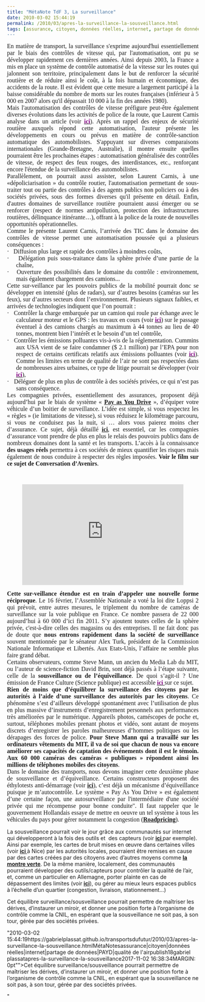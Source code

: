 ```yaml
---
title: "MétaNote TdF 3, La surveillance"
date: 2010-03-02 15:44:19
permalink: /2010/03/apres-la-surveillance-la-sousveillance.html
tags: [assurance, citoyen, données réelles, internet, partage de données, PAYD, qualité de l'air]
---
```


<p class="MsoNormal" style="TEXT-ALIGN: justify; MARGIN: 0pt"><span style="FONT-FAMILY: Calibri"><font size="3">En matière de transport, la surveillance s'exprime aujourd'hui essentiellement par le biais des contrôles de vitesse qui, par l'automatisation, ont pu se développer rapidement ces dernières années. Ainsi depuis 2003, la France a mis en place un système de contrôle automatisé de la vitesse sur les routes qui jalonnent son territoire, principalement dans le but de renforcer la sécurité routière et de réduire ainsi le coût, à la fois humain et économique, des accidents de la route. Il est évident que cette mesure a largement participé à la baisse considérable du nombre de morts sur les routes françaises (inférieur à 5 000 en 2007 alors qu'il dépassait 10 000 à la fin des années 1980).<o:p></o:p></font></span></p> <p class="MsoNormal" style="TEXT-ALIGN: justify; MARGIN: 0pt"><span style="FONT-FAMILY: Calibri"><o:p><font size="3"></font></o:p></span></p> <p class="MsoNormal" style="TEXT-ALIGN: justify; MARGIN: 0pt"><span style="FONT-FAMILY: Calibri"><font size="3">Mais l'automatisation des contrôles de vitesse préfigure peut-être également diverses évolutions dans les activités de police de la route, que Laurent Carnis analyse dans un article (voir <strong><span style="text-decoration: underline"><a href="http://www.futuribles-revue.com/index.php?option=article&access=doi&doi=10.1051/futur/200935325"><font color="#800080">ici</font></a></span></strong>). Après un rappel des enjeux de sécurité routière auxquels répond cette automatisation, l'auteur présente les développements en cours ou prévus en matière de contrôle-sanction automatique des automobilistes. S'appuyant sur diverses comparaisons internationales (Grande-Bretagne, Australie), il montre ensuite quelles pourraient être les prochaines étapes : automatisation généralisée des contrôles de vitesse, de respect des feux rouges, des interdistances, etc., renforçant encore l'étendue de la surveillance des automobilistes.</font></span></p> <p class="MsoNormal" style="TEXT-ALIGN: justify; MARGIN: 0pt"><span style="FONT-FAMILY: Calibri"><font size="3"></font></span></p>   <!--more-->  <p class="MsoNormal" style="TEXT-ALIGN: justify; MARGIN: 0pt"><span style="FONT-FAMILY: Calibri"><font size="3">Parallèlement, on pourrait aussi assister, selon Laurent Carnis, à une «dépoliciarisation » du contrôle routier, l'automatisation permettant de sous-traiter tout ou partie des contrôles à des agents publics non policiers ou à des sociétés privées, sous des formes diverses qu'il présente en détail. Enfin, d'autres domaines de surveillance routière pourraient aussi émerger ou se renforcer (respect de normes antipollution, protection des infrastructures routières, délinquance itinérante…), offrant à la police de la route de nouvelles opportunités opérationnelles.<o:p></o:p></font></span></p> <p class="MsoNormal" style="TEXT-ALIGN: justify; MARGIN: 0pt"><span style="FONT-FAMILY: Calibri"><o:p><font size="3"></font></o:p></span></p> <p class="MsoNormal" style="TEXT-ALIGN: justify; MARGIN: 0pt"><span style="FONT-FAMILY: Calibri"><font size="3">Comme le présente Laurent Carnis, l’arrivée des TIC dans le domaine des contrôles de vitesse permet une automatisation poussée qui a plusieurs conséquences :<o:p></o:p></font></span></p> <p class="MsoNormal" style="TEXT-ALIGN: justify; TEXT-INDENT: -18pt; MARGIN: 0pt 0pt 0pt 18pt; mso-list: l1 level1 lfo1; tab-stops: list 18.0pt"><span style="FONT-FAMILY: Symbol; mso-fareast-font-family: Symbol; mso-bidi-font-family: Symbol"><span style="mso-list: Ignore"><font size="3">·</font><span style="FONT: 7pt 'Times New Roman'">     </span></span></span><span dir="ltr"><span style="FONT-FAMILY: Calibri"><font size="3">Diffusion plus large et rapide des contrôles à moindres coûts,<o:p></o:p></font></span></span></p> <p class="MsoNormal" style="TEXT-ALIGN: justify; TEXT-INDENT: -18pt; MARGIN: 0pt 0pt 0pt 18pt; mso-list: l1 level1 lfo1; tab-stops: list 18.0pt"><span style="FONT-FAMILY: Symbol; mso-fareast-font-family: Symbol; mso-bidi-font-family: Symbol"><span style="mso-list: Ignore"><font size="3">·</font><span style="FONT: 7pt 'Times New Roman'">     </span></span></span><span dir="ltr"><span style="FONT-FAMILY: Calibri"><font size="3">Délégation puis sous-traitance dans la sphère privée d’une partie de la chaîne,<o:p></o:p></font></span></span></p> <p class="MsoNormal" style="TEXT-ALIGN: justify; TEXT-INDENT: -18pt; MARGIN: 0pt 0pt 0pt 18pt; mso-list: l1 level1 lfo1; tab-stops: list 18.0pt"><span style="FONT-FAMILY: Symbol; mso-fareast-font-family: Symbol; mso-bidi-font-family: Symbol"><span style="mso-list: Ignore"><font size="3">·</font><span style="FONT: 7pt 'Times New Roman'">     </span></span></span><span dir="ltr"><span style="FONT-FAMILY: Calibri"><font size="3">Ouverture des possibilités dans le domaine du contrôle : environnement, mais également chargement des camions...<o:p></o:p></font></span></span></p> <p class="MsoNormal" style="TEXT-ALIGN: justify; MARGIN: 0pt"><span style="FONT-FAMILY: Calibri"><o:p><font size="3"></font></o:p></span></p> <p class="MsoNormal" style="TEXT-ALIGN: justify; MARGIN: 0pt"><span style="FONT-FAMILY: Calibri"><font size="3">Cette sur-veillance par les pouvoirs publics de la mobilité pourrait donc se développer en intensité (plus de radars), sur d’autres besoins (caméras sur les feux), sur d’autres secteurs dont l’environnement. Plusieurs signaux faibles, et arrivées de technologies indiquent que l’on pourrait :<o:p></o:p></font></span></p> <p class="MsoNormal" style="TEXT-ALIGN: justify; TEXT-INDENT: -18pt; MARGIN: 0pt 0pt 0pt 18pt; mso-list: l0 level1 lfo2; tab-stops: list 18.0pt"><span style="FONT-FAMILY: Symbol; mso-fareast-font-family: Symbol; mso-bidi-font-family: Symbol"><span style="mso-list: Ignore"><font size="3">·</font><span style="FONT: 7pt 'Times New Roman'">     </span></span></span><span dir="ltr"><span style="FONT-FAMILY: Calibri"><font size="3">Contrôler la charge embarquée par un camion qui roule par échange avec le calculateur moteur et le GPS : les travaux en cours (voir <strong><span style="text-decoration: underline"><a href="http://www.cnt.fr/UserFiles/File/dossiers/44%20tonnes/CNT%2044T%20mot%20du%20President%2001oct2009.pdf"><font color="#800080">ici</font></a></span></strong>) sur le passage éventuel à des camions chargés au maximum à 44 tonnes au lieu de 40 tonnes, montrent bien l’intérêt et le besoin d’un tel contrôle,<o:p></o:p></font></span></span></p> <p class="MsoNormal" style="TEXT-ALIGN: justify; TEXT-INDENT: -18pt; MARGIN: 0pt 0pt 0pt 18pt; mso-list: l0 level1 lfo2; tab-stops: list 18.0pt"><span style="FONT-FAMILY: Symbol; mso-fareast-font-family: Symbol; mso-bidi-font-family: Symbol"><span style="mso-list: Ignore"><font size="3">·</font><span style="FONT: 7pt 'Times New Roman'">     </span></span></span><span dir="ltr"><span style="FONT-FAMILY: Calibri"><font size="3">Contrôler les émissions polluantes vis-à-vis de la réglementation. Cummins aux USA vient de se faire condamner ($ 2.1 million) par l’EPA pour non respect de certains certificats relatifs aux émissions polluantes (voir <strong><span style="text-decoration: underline"><a href="http://www.dieselnet.com/news/2010/02cummins.php"><font color="#800080">ici</font></a></span></strong>). Comme les limites en terme de qualité de l’air ne sont pas respectées dans de nombreuses aires urbaines, ce type de litige pourrait se développer (voir <strong><span style="text-decoration: underline"><a href="http://europa.eu/rapid/pressReleasesAction.do?reference=IP/09/1079&format=HTML&aged=0&language=FR&guiLanguage=fr"><font color="#800080">ici</font></a></span></strong>),<o:p></o:p></font></span></span></p> <p class="MsoNormal" style="TEXT-ALIGN: justify; TEXT-INDENT: -18pt; MARGIN: 0pt 0pt 0pt 18pt; mso-list: l0 level1 lfo2; tab-stops: list 18.0pt"><span style="FONT-FAMILY: Symbol; mso-fareast-font-family: Symbol; mso-bidi-font-family: Symbol"><span style="mso-list: Ignore"><font size="3">·</font><span style="FONT: 7pt 'Times New Roman'">     </span></span></span><span dir="ltr"><span style="FONT-FAMILY: Calibri"><font size="3">Déléguer de plus en plus de contrôle à des sociétés privées, ce qui n’est pas sans conséquence.<o:p></o:p></font></span></span></p> <p class="MsoNormal" style="TEXT-ALIGN: justify; MARGIN: 0pt"><span style="FONT-FAMILY: Calibri"><o:p><font size="3"></font></o:p></span></p> <p align="center" class="MsoNormal" style="TEXT-ALIGN: justify; MARGIN: 0pt"><span style="FONT-FAMILY: Calibri"><font size="3">Les compagnies privées, essentiellement des assurances, proposent déjà aujourd’hui par le biais de système « <strong><span style="text-decoration: underline"><a href="http://www.payd.fr/">Pay as You Drive</a></span></strong> », d’équiper votre véhicule d’un boitier de surveillance. L’idée est simple, si vous respectez les « règles » (ie limitations de vitesse), si vous réduisez le kilométrage parcouru, si vous ne conduisez pas la nuit, si … alors vous paierez moins cher d’assurance. Ce sujet, déjà détaillé <strong><span style="text-decoration: underline"><a href="https://gabrielplassat.github.io/transportsdufutur/2009/11/le-passage-de-lobjet-vehicule-aux-services-de-mobilite-une-chance.html">ici</a></span></strong>, est essentiel, car les compagnies d’assurance vont prendre de plus en plus le relais des pouvoirs publics dans de nombreux domaines dont la santé et les transports. L’accès à la connaissance <strong>des usages réels</strong> permettra à ces sociétés de mieux quantifier les risques mais également de nous conduire à respecter des règles imposées. <strong>Voir le film sur ce sujet de Conversation d’Avenirs</strong>.</font></span></p> <p style="TEXT-ALIGN: center"> </p> <p style="text-align: center"><iframe frameborder="no" framespacing="0" height="265" scrolling="no" src="http://videos.publicsenat.fr/vodiFrame.php?idE=56585" valign="top" width="424">  </iframe></p> <p></p> <p class="MsoNormal" style="TEXT-ALIGN: justify; MARGIN: 0pt"><font size="3"><strong><span style="FONT-FAMILY: Calibri">Cette sur-veillance étendue est en train d’appeler une nouvelle forme réciproque</span></strong><span style="FONT-FAMILY: Calibri">. Le 16 février, l’Assemblée Nationale a voté la loi dite Loppsi 2 qui prévoit, entre autres mesures, le triplement du nombre de caméras de surveillance sur la voie publique en France. Ce nombre passera de 22 000 aujourd’hui à 60 000 d’ici fin 2011. S’y ajoutent toutes celles de la sphère privée, c'est-à-dire celles des magasins ou des entreprises. Il ne fait donc pas de doute que <strong>nous entrons rapidement dans la société de surveillance</strong> souvent mentionnée par le sénateur Alex Turk, président de la Commission Nationale Informatique et Libertés. Aux Etats-Unis, l’affaire ne semble plus faire grand débat. <o:p></o:p></span></font></p> <p class="MsoNormal" style="TEXT-ALIGN: justify; MARGIN: 0pt"><span style="FONT-FAMILY: Calibri"><o:p><font size="3"></font></o:p></span></p> <p class="MsoNormal" style="TEXT-ALIGN: justify; MARGIN: 0pt"><span style="FONT-FAMILY: Calibri"><font size="3">Certains observateurs, comme Steve Mann, un ancien du Media Lab du MIT, ou l’auteur de science-fiction David Brin, sont déjà passés à l’étape suivante, celle de la <strong>sousveillance ou de l’équiveillance</strong>. De quoi s’agit-il ? Une émission de France Culture (Science publique) est accessible <strong><span style="text-decoration: underline"><a href="http://ondemand.tv-radio.com/france_culture/SCIENCE_PUBLIQUE/SCIENCE_PUBLIQUE20100226.ram"><font color="#800080">ici<span style="font-weight: normal"> </span></font></a></span></strong>sur ce sujet.<o:p></o:p></font></span></p> <p class="MsoNormal" style="TEXT-ALIGN: justify; MARGIN: 0pt"><span style="FONT-FAMILY: Calibri"><o:p><font size="3"></font></o:p></span></p> <p class="MsoNormal" style="TEXT-ALIGN: justify; MARGIN: 0pt"><font size="3"><strong><span style="FONT-FAMILY: Calibri">Rien de moins que d’équilibrer la surveillance des citoyens par les autorités à l’aide d’une surveillance des autorités par les citoyens</span></strong><span style="FONT-FAMILY: Calibri">. Ce phénomène s’est d’ailleurs développé spontanément avec l’utilisation de plus en plus massive d’instruments d’enregistrement personnels aux performances très améliorées par le numérique. Appareils photos, caméscopes de poche et, surtout, téléphones mobiles prenant photos et vidéo, sont autant de moyens discrets d’enregistrer les paroles malheureuses d’hommes politiques ou les dérapages des forces de police. <strong>Pour Steve Mann qui a travaillé sur les ordinateurs vêtements du MIT, il va de soi que chacun de nous va encore améliorer ses capacités de captation des événements dont il est le témoin. Aux 60 000 caméras des caméras « publiques » répondent ainsi les millions de téléphones mobiles des citoyens</strong>. <o:p></o:p></span></font></p> <p class="MsoNormal" style="TEXT-ALIGN: justify; MARGIN: 0pt"><span style="FONT-FAMILY: Calibri"><o:p><font size="3"></font></o:p></span></p> <p class="MsoNormal" style="TEXT-ALIGN: justify; MARGIN: 0pt"><span style="FONT-FAMILY: Calibri"><font size="3">Dans le domaine des transports, nous devons imaginer cette deuxième phase de sousveillance et d’équiveillance. Certains constructeurs proposent des éthylotests anti-démarrage (voir <strong><span style="text-decoration: underline"><a href="https://gabrielplassat.github.io/transportsdufutur/2009/11/le-passage-de-lobjet-vehicule-aux-services-de-mobilite-une-chance.html">ici</a></span></strong>), c’est déjà un mécanisme d’équiveillance puisque je m’autocontrôle. Le système « Pay As You Drive » est également d’une certaine façon, une autosurveillance par l'intermédiaire d'une société privée qui me récompense pour bonne conduite". Il faut rappeler que le gouvernement Hollandais essaye de mettre en oeuvre un tel système à tous les véhicules du pays pour gérer notamment la congestion (<strong><span style=""text-decoration: underline""><a href=""http://www.ertico.com/en/news/ertico_newsroom/news_update_on_the_dutch_road_pricing_project.htm"" target=""_blank"">Roadpricing</a></span></strong>).</font></span></p> <p class=""MsoNormal"" style=""TEXT-ALIGN: justify MARGIN: 0pt""><span style=""FONT-FAMILY: Calibri""><font size=""3"">La sousveillance pourrait voir le jour grâce aux communautés sur internet qui développeront à la fois des outils et <span style=""mso-spacerun: yes""> </span>des capteurs (voir <strong><span style=""text-decoration: underline""><a href=""http://www.lamontreverte.org/"">ici<span style=""font-weight: normal""> </span></a></span></strong>par exemple). Ainsi par exemple, les cartes de bruit mises en œuvre dans certaines villes (voir <strong><span style=""text-decoration: underline""><a href=""http://auditorium.nicecotedazur.org/""><font color=""#800080"">ici<span style=""font-weight: normal""> </span></font></a></span></strong>à Nice) par les autorités locales, pourraient être remises en cause par des cartes créées par des citoyens avec d’autres moyens comme <strong><span style=""text-decoration: underline""><a href=""http://www.lamontreverte.org/"">la montre verte</a></span></strong>. De la même manière, localement, des communautés pourraient développer des outils/capteurs pour contrôler la qualité de l’air, et, comme un particulier en Allemagne, porter plainte en cas de dépassement des limites (voir <strong><span style=""text-decoration: underline""><a href=""http://curia.europa.eu/fr/actu/communiques/cp08/aff/cp080058fr.pdf"">ici</a></span></strong>), ou gérer au mieux leurs espaces publics à l’échelle d’un quartier (congestion, livraison, stationnement…)<o:p></o:p></font></span></p> <p class=""MsoNormal"" style=""TEXT-ALIGN: justify MARGIN: 0pt""><span style=""FONT-FAMILY: Calibri""><o:p><font size=""3""></font></o:p></span></p> <p class=""MsoNormal"" style=""TEXT-ALIGN: justify MARGIN: 0pt""><span style=""FONT-FAMILY: Calibri""><font size=""3"">Cet équilibre surveillance/sousveillance pourrait permettre de maîtriser les dérives, d’instaurer un miroir, et donner une position forte à l’organisme de contrôle comme la CNIL, en espérant que la sousveillance ne soit pas, à son tour, gérée par des sociétés privées.<o:p></o:p></font></span></p>"2010-03-02 15:44:19https://gabrielplassat.github.io/transportsdufutur/2010/03/apres-la-surveillance-la-sousveillance.htmlMétaNotesassurance|citoyen|données réelles|internet|partage de données|PAYD|qualité de l'airpublish18gabriel plassatapres-la-surveillance-la-sousveillance2017-11-02 16:38:34MARGIN: 0pt""><span style=""FONT-FAMILY: Calibri""><font size=""3"">Cet équilibre surveillance/sousveillance pourrait permettre de maîtriser les dérives, d’instaurer un miroir, et donner une position forte à l’organisme de contrôle comme la CNIL, en espérant que la sousveillance ne soit pas, à son tour, gérée par des sociétés privées.<o:p></o:p></font></span></p>"
